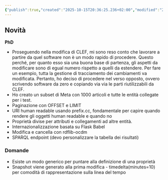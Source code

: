 ```yaml
---
{"publish":true,"created":"2025-10-15T20:36:25.236+02:00","modified":"2025-10-15T19:36:37.000+02:00","cssclasses":""}
---
```



## Novità

**PhD**

- Proseguendo nella modifica di CLEF, mi sono reso conto che lavorare a partire da quel software non è un modo rapido di procedere. Questo perché, per quanto esso sia una buona base di partenza, gli aspetti da modificare sono di egual numero rispetto a quelli da estendere. Per fare un esempio, tutta la gestione di tracciamento dei cambiamenti va modificata. Pertanto, ho deciso di procedere nel verso opposto, ovvero scrivendo software da zero e copiando via via le parti riutilizzabili da CLEF.
- Ho creato un subset di Meta con 1000 articoli e tutte le entità collegate per i test.
- Paginazione con OFFSET e LIMIT
- URI human readable usando prefix.cc, fondamentale per capire quando rendere gli oggetti human readable e quando no
- Proprietà divise per attributi e collegamenti ad altre entità.
- Internazionalizzazione basata su Flask Babel
- Modifica e cancella con rdflib-ocdm
- SPARQL endpoint (devo personalizzare la tabella dei risultati)

### Domande

- Esiste un modo generico per puntare alla definizione di una proprietà
- Snapshot viene generato alla prima modifica - timedelta(minutes=10) per comodità di rappresentazione sulla linea del tempo